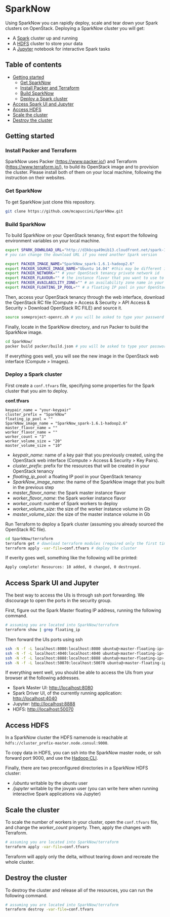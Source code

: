 # SparkNow
Using SparkNow you can rapidly deploy, scale and tear down your Spark clusters on OpenStack. Deploying a SparkNow cluster you will get:

- A [Spark](http://spark.apache.org/) cluster up and running
- A [HDFS](https://hadoop.apache.org/) cluster to store your data
- A [Jupyter](https://github.com/jupyter/docker-stacks/tree/master/all-spark-notebook) notebook for interactive Spark tasks

## Table of contents
- [Getting started](#getting-started)
  - [Get SparkNow](#get-sparknow)
  - [Install Packer and Terraform](#install-packer-and-terraform)
  - [Build SparkNow](#build-sparknow)
  - [Deploy a Spark cluster](#deploy-a-spark-cluster)
- [Access Spark UI and Jupyter](#access-spark-ui-and-jupyter)
- [Access HDFS](#access-hdfs)
- [Scale the cluster](#scale-the-cluster)
- [Destroy the cluster](#destroy-the-cluster)

## Getting started

### Install Packer and Terraform
SparkNow uses Packer (https://www.packer.io/) and Terraform (https://www.terraform.io/), to build
its OpenStack image and to provision the cluster. Please install both of them on your local machine,
following the instruction on their websites.

### Get SparkNow
To get SparkNow just clone this repository.

```bash
git clone https://github.com/mcapuccini/SparkNow.git
```

### Build SparkNow
To build SparkNow on your OpenStack tenancy, first export the following environment variables on your local
machine.

```bash
export SPARK_DOWNLOAD_URL="http://d3kbcqa49mib13.cloudfront.net/spark-1.6.1-bin-hadoop2.6.tgz"
# you can change the download URL if you need another Spark version

export PACKER_IMAGE_NAME="SparkNow_spark-1.6.1-hadoop2.6"
export PACKER_SOURCE_IMAGE_NAME="Ubuntu 14.04" #this may be different in your OpenStack tenancy
export PACKER_NETWORK="" # your OpenStack tenancy private network id
export PACKER_FLAVOUR="" # the instance flavor that you want to use to build SparkNow
export PACKER_AVAILABILITY_ZONE="" # an availability zone name in your OpenStack tenancy
export PACKER_FLOATING_IP_POOL="" # a floating IP pool in your OpenStack tenancy
```

Then, access your OpenStack tenancy through the web interface, download the OpenStack RC file
(Compute > Access & Security > API Access & Security > Download OpenStack RC FILE) and source it.

```bash
source someproject-openrc.sh # you will be asked to type your password
```

Finally, locate in the SparkNow directory, and run Packer to build the SparkNow image.

```bash
cd SparkNow/
packer build packer/build.json # you will be asked to type your password
```

If everything goes well, you will see the new image in the OpenStack web interface (Compute > Images).

### Deploy a Spark cluster
First create a `conf.tfvars` file, specifying some properties for the Spark cluster that you aim to deploy.

**conf.tfvars**

```
keypair_name = "your-keypair"
cluster_prefix = "SparkNow"
floating_ip_pool = ""
SparkNow_image_name = "SparkNow_spark-1.6.1-hadoop2.6"
master_flavor_name = ""
worker_flavor_name = ""
worker_count = "3"
worker_volume_size = "20"
master_volume_size = "10"
```

>
- *keypair_name*: name of a key pair that you previously created, using the OpenStack web interface
(Compute > Access & Security > Key Pairs).
- *cluster_prefix*: prefix for the resources that will be created in your OpenStack tenancy
- *floating_ip_pool*: a floating IP pool in your OpenStack tenancy
- *SparkNow_image_name*: the name of the SparkNow image that you built in the previous step
- *master_flavor_name*: the Spark master instance flavor
- *worker_flavor_name*: the Spark worker instance flavor
- *worker_count*: number of Spark workers to deploy
- *worker_volume_size*: the size of the worker instance volume in Gb
- *master_volume_size*: the size of the master instance volume in Gb

Run Terraform to deploy a Spark cluster (assuming you already sourced the OpenStack RC file).

```bash
cd SparkNow/terraform
terraform get # download terraform modules (required only the first time you deploy)
terraform apply -var-file=conf.tfvars # deploy the cluster
```

If everity goes well, something like the following will be printed:

```bash
Apply complete! Resources: 10 added, 0 changed, 0 destroyed.
```

## Access Spark UI and Jupyter
The best way to access the UIs is through ssh port forwarding. We discourage to open the ports in the security group.

First, figure out the Spark Master floating IP address, running the following command.

```bash
# assuming you are located into SparkNow/terraform
terraform show | grep floating_ip
```

Then forward the UIs ports using ssh
```bash
ssh -N -f -L localhost:8080:localhost:8080 ubuntu@<master-floating-ip>
ssh -N -f -L localhost:4040:localhost:4040 ubuntu@<master-floating-ip>
ssh -N -f -L localhost:8888:localhost:8888 ubuntu@<master-floating-ip>
ssh -N -f -L localhost:50070:localhost:50070 ubuntu@<master-floating-ip>
```

If everything went well, you should be able to access the UIs from your browser at the following addresses.

- Spark Master UI: [http://localhost:8080](http://localhost:8080)
- Spark Driver UI, of the currently running application: [http://localhost:4040](http://localhost:4040)
- Jupyter: [http://localhost:8888](http://localhost:8888)
- HDFS: [http://localhost:50070](http://localhost:50070)

## Access HDFS 
In a SparkNow cluster the HDFS namenode is reachable at `hdfs://cluster_prefix-master.node.consul:9000`.

To copy data in HDFS, you can ssh into the SparkNow master node, or ssh forward port 9000, and use the [Hadoop
CLI](https://hadoop.apache.org/docs/r2.6.0/hadoop-project-dist/hadoop-common/CommandsManual.html).

Finally, there are two preconfigured directories in a SparkNow HDFS cluster:

- */ubuntu* writable by the ubuntu user
- */jupyter* writable by the jovyan user (you can write here when running interactive Spark applications via Jupyter)

## Scale the cluster
To scale the number of workers in your cluster, open the `conf.tfvars` file, and change the *worker_count* property.
Then, apply the changes with Terraform.

```bash
# assuming you are located into SparkNow/terraform
terraform apply -var-file=conf.tfvars
```

Terraform will apply only the delta, without tearing down and recreate the whole cluster.

## Destroy the cluster
To destroy the cluster and release all of the resources, you can run the following command.

```bash
# assuming you are located into SparkNow/terraform
terraform destroy -var-file=conf.tfvars
```

